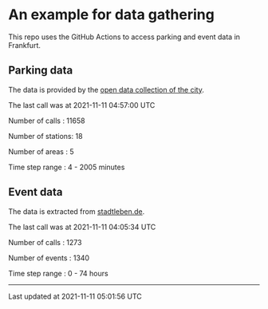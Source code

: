 # An example for data gathering

This repo uses the GitHub Actions to access parking and event data in Frankfurt.

## Parking data
The data is provided by the [open data collection of the city](https://www.offenedaten.frankfurt.de/).

The last call was at 2021-11-11 04:57:00 UTC

Number of calls   : 11658

Number of stations:    18

Number of areas   :     5

Time step range   :     4 -  2005 minutes


## Event data
The data is extracted from [stadtleben.de](https://stadtleben.de/frankfurt/).

The last call was at 2021-11-11 04:05:34 UTC

Number of calls   : 1273

Number of events  : 1340

Time step range   :    0 -   74 hours


----

Last updated at 2021-11-11 05:01:56 UTC
